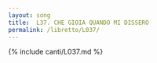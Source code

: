 ```yaml
---
layout: song
title:  L37. CHE GIOIA QUANDO MI DISSERO
permalink: /libretto/L037/
---
```

{% include canti/L037.md %}   